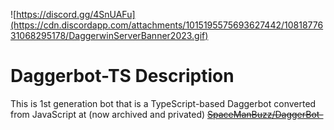 ![https://discord.gg/4SnUAFu](https://cdn.discordapp.com/attachments/1015195575693627442/1081877631068295178/DaggerwinServerBanner2023.gif)
# Daggerbot-TS Description
This is 1st generation bot that is a TypeScript-based Daggerbot converted from JavaScript at (now archived and privated) ~~[SpaceManBuzz/DaggerBot-](https://github.com/SpaceManBuzz/DaggerBot-)~~